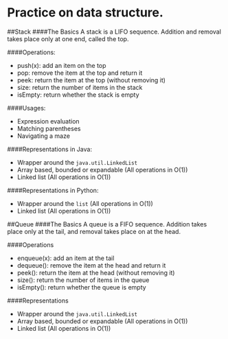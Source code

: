 Practice on data structure.
===============

##Stack
####The Basics
A stack is a LIFO sequence. Addition and removal takes place only at one end, called the top.

####Operations:

+ push(x): add an item on the top
+ pop: remove the item at the top and return it
+ peek: return the item at the top (without removing it)
+ size: return the number of items in the stack
+ isEmpty: return whether the stack is empty

####Usages:

+ Expression evaluation
+ Matching parentheses
+ Navigating a maze

####Representations in Java:

+ Wrapper around the `java.util.LinkedList`
+ Array based, bounded or expandable (All operations in O(1))
+ Linked list (All operations in O(1))

####Representations in Python:

+ Wrapper around the `list` (All operations in O(1))
+ Linked list (All operations in O(1))

##Queue
####The Basics
A queue is a FIFO sequence. Addition takes place only at the tail, and removal takes place on at the head.

####Operations

+ enqueue(x): add an item at the tail
+ dequeue(): remove the item at the head and return it
+ peek(): return the item at the head (without removing it)
+ size(): return the number of items in the queue
+ isEmpty(): return whether the queue is empty

####Representations

+ Wrapper around the `java.util.LinkedList`
+ Array based, bounded or expandable (All operations in O(1))
+ Linked list (All operations in O(1))